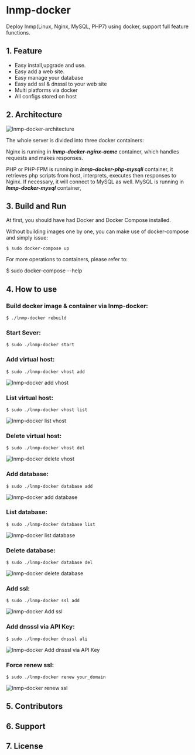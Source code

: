 # lnmp-docker

Deploy lnmp(Linux, Nginx, MySQL, PHP7) using docker, support full feature functions.

## 1. Feature
- Easy install,upgrade and use.
- Easy add a web site.
- Easy manage your database
- Easy add ssl & dnsssl to your web site
- Multi platforms via docker
- All configs stored on host

## 2. Architecture
![lnmp-docker-architecture](https://github.com/leopardor/lnmp-docker/blob/master/lnmp-docker-Architecture.png?raw=true)

The whole server is divided into three docker containers:

Nginx is running in ***lnmp-docker-nginx-acme*** container, which handles requests and makes responses.

PHP or PHP-FPM is running in ***lnmp-docker-php-mysqli*** container, it retrieves php scripts from host, interprets, executes then responses to Nginx. If necessary, it will connect to MySQL as well.
MySQL is running  in ***lnmp-docker-mysql*** container,

## 3. Build and Run
At first, you should have had Docker and Docker Compose installed.

Without building images one by one, you can make use of docker-compose and simply issue:

    $ sudo docker-compose up
For more operations to containers, please refer to:

$ sudo docker-compose --help
## 4. How to use
### Build docker image & container via lnmp-docker:

    $ ./lnmp-docker rebuild

### Start Sever:

    $ sudo ./lnmp-docker start

### Add virtual host:

    $ sudo ./lnmp-docker vhost add
![lnmp-docker add vhost](https://github.com/leopardor/lnmp-docker/blob/master/assets/lnmp-docker-add-vhost.png?raw=true)

### List virtual host:

    $ sudo ./lnmp-docker vhost list
![lnmp-docker list vhost](https://github.com/leopardor/lnmp-docker/blob/master/assets/lnmp-docker-list-vhost.png?raw=true)

### Delete virtual host:

    $ sudo ./lnmp-docker vhost del
![lnmp-docker delete vhost](https://github.com/leopardor/lnmp-docker/blob/master/assets/lnmp-docker-del-vhost.png?raw=true)

### Add database:

    $ sudo ./lnmp-docker database add
![lnmp-docker add database](https://github.com/leopardor/lnmp-docker/blob/master/assets/lnmp-dokcer-add-database.png?raw=true)

### List database:

    $ sudo ./lnmp-docker database list
![lnmp-docker list database](https://github.com/leopardor/lnmp-docker/blob/master/assets/lnmp-dokcer-list-database.png?raw=true)

### Delete database:

    $ sudo ./lnmp-docker database del
![lnmp-docker delete database](https://github.com/leopardor/lnmp-docker/blob/master/assets/lnmp-dokcer-del-database.png?raw=true)

### Add ssl:

    $ sudo ./lnmp-docker ssl add
![lnmp-docker Add ssl](https://github.com/leopardor/lnmp-docker/blob/master/assets/lnmp-dokcer-add-ssl.png?raw=true)

### Add dnsssl via API Key:

    $ sudo ./lnmp-docker dnsssl ali
![lnmp-docker Add dnsssl via API Key](https://github.com/leopardor/lnmp-docker/blob/master/assets/lnmp-dokcer-dnsssl.png?raw=true)

### Force renew ssl:

    $ sudo ./lnmp-docker renew your_domain
![lnmp-docker renew ssl](https://github.com/leopardor/lnmp-docker/blob/master/assets/lnmp-dokcer-renew-ssl.png?raw=true)


## 5. Contributors

## 6. Support

## 7. License

